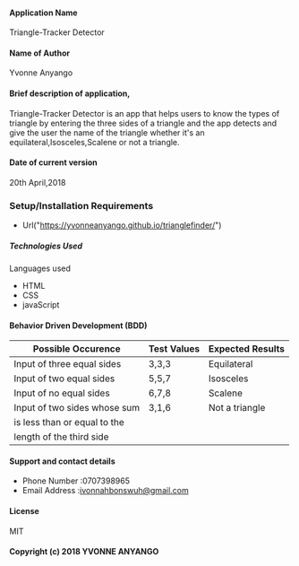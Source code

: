 #### Application Name
Triangle-Tracker Detector

#### Name of Author
Yvonne Anyango

#### Brief description of application,
Triangle-Tracker Detector is an app that helps users to know the types of triangle by entering the three
sides of a triangle and the app detects and give the user the name of the triangle whether it's an equilateral,Isosceles,Scalene
or not a triangle.

#### Date of current version
20th April,2018

### Setup/Installation Requirements
* Url("https://yvonneanyango.github.io/trianglefinder/")  

##### Technologies Used
Languages used
*  HTML
*  CSS
*  javaScript

#### Behavior Driven Development (BDD)
Possible Occurence           |   Test Values     |   Expected Results  |
-----------------------------|-------------------|---------------------|
Input of three equal sides   |     3,3,3         |  Equilateral        |
Input of two equal sides     |     5,5,7         |  Isosceles          |
Input of no equal sides      |     6,7,8         |  Scalene            |
Input of two sides whose sum |     3,1,6         |  Not a triangle     |
is less than or equal to the |                   |                     |
length of the third side     |                   |                     |

#### Support and contact details
* Phone Number :0707398965
* Email Address :ivonnahbonswuh@gmail.com

#### License
MIT
#### Copyright (c) 2018 YVONNE ANYANGO

